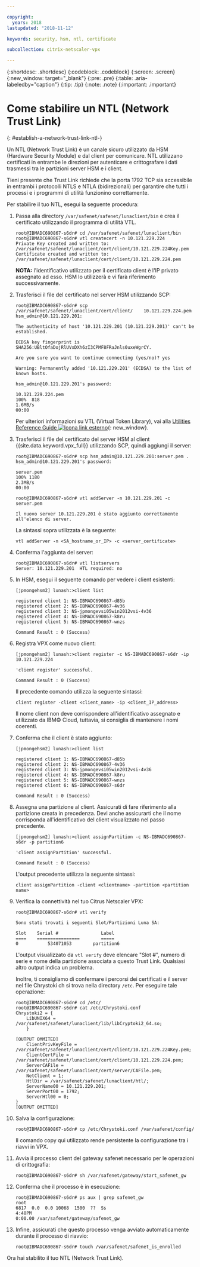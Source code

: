 ```yaml
---

copyright:
  years: 2018
lastupdated: "2018-11-12"

keywords: security, hsm, ntl, certificate

subcollection: citrix-netscaler-vpx

---
```


{:shortdesc: .shortdesc}
{:codeblock: .codeblock}
{:screen: .screen}
{:new_window: target="_blank"}
{:pre: .pre}
{:table: .aria-labeledby="caption"}
{:tip: .tip}
{:note: .note}
{:important: .important}

# Come stabilire un NTL (Network Trust Link)
{: #establish-a-network-trust-link-ntl-}

Un NTL (Network Trust Link) è un canale sicuro utilizzato da HSM (Hardware Security Module) e dal client per comunicare. NTL utilizzano certificati in entrambe le direzioni per autenticare e crittografare i dati trasmessi tra le partizioni server HSM e i client.

Tieni presente che Trust Link richiede che la porta 1792 TCP sia accessibile in entrambi i protocolli NTLS e NTLA (bidirezionali) per garantire che tutti i processi e i programmi di utilità funzionino correttamente.

Per stabilire il tuo NTL, esegui la seguente procedura:

1.	Passa alla directory `/var/safenet/safenet/lunaclient/bin` e crea il certificato utilizzando il programma di utilità VTL.

	```
	root@IBMADC690867-s6dr# cd /var/safenet/safenet/lunaclient/bin
	root@IBMADC690867-s6dr# vtl createcert -n 10.121.229.224
	Private Key created and written to: /var/safenet/safenet/lunaclient/cert/client/10.121.229.224Key.pem
	Certificate created and written to: /var/safenet/safenet/lunaclient/cert/client/10.121.229.224.pem
	```

	**NOTA:** l'identificativo utilizzato per il certificato client è l'IP privato assegnato ad esso. HSM lo utilizzerà e vi farà riferimento successivamente.

2. Trasferisci il file del certificato nel server HSM utilizzando SCP:

	```
	root@IBMADC690867-s6dr# scp /var/safenet/safenet/lunaclient/cert/client/	10.121.229.224.pem hsm_admin@10.121.229.201:

	The authenticity of host '10.121.229.201 (10.121.229.201)' can't be established.

	ECDSA key fingerprint is SHA256:UBltOfaDojRlUVxDXh6zI3CPMF8FRaJnls0uxeWgrCY.

	Are you sure you want to continue connecting (yes/no)? yes

	Warning: Permanently added '10.121.229.201' (ECDSA) to the list of known hosts.

	hsm_admin@10.121.229.201's password:

	10.121.229.224.pem                                                 
	100%  818     	
	1.6MB/s   
	00:00
	```

	Per ulteriori informazioni su VTL (Virtual Token Library), vai alla [Utilities Reference Guide ![Icona link esterno](../../icons/launch-glyph.svg "Icona link esterno")](https://public.dhe.ibm.com/cloud/bluemix/network/vpx/utilities_reference_guide.pdf){: new_window}.

3.	Trasferisci il file del certificato del server HSM al client {{site.data.keyword.vpx_full}} utilizzando SCP, quindi aggiungi il server:

	```
	root@IBMADC690867-s6dr# scp hsm_admin@10.121.229.201:server.pem .
	hsm_admin@10.121.229.201's password:

	server.pem                                                         
	100% 1180     	
	2.3MB/s   
	00:00

	root@IBMADC690867-s6dr# vtl addServer -n 10.121.229.201 -c server.pem

	Il nuovo server 10.121.229.201 è stato aggiunto correttamente all'elenco di server.
	```

	La sintassi sopra utilizzata è la seguente:

	```
	vtl addServer -n <SA_hostname_or_IP> -c <server_certificate>
	```

3. Conferma l'aggiunta del server:

	```
	root@IBMADC690867-s6dr# vtl listservers
	Server: 10.121.229.201  HTL required: no
	```

4.	In HSM, esegui il seguente comando per vedere i client esistenti:

	```
	[jpmongehsm2] lunash:>client list

	registered client 1: NS-IBMADC690867-d85b
	registered client 2: NS-IBMADC690867-4v36
	registered client 3: NS-jpmongevsi05win2012vsi-4v36
	registered client 4: NS-IBMADC690867-k8ru
	registered client 5: NS-IBMADC690867-wnzs

	Command Result : 0 (Success)
	```

5.	Registra VPX come nuovo client:

	```
	[jpmongehsm2] lunash:>client register -c NS-IBMADC690867-s6dr -ip 10.121.229.224

	'client register' successful.

	Command Result : 0 (Success)
	```

	Il precedente comando utilizza la seguente sintassi:

	```
	client register -client <client_name> -ip <client_IP_address>
	```

	Il nome client non deve corrispondere all'identificativo assegnato e utilizzato da IBM© Cloud, tuttavia, si consiglia di mantenere i nomi coerenti.

6. Conferma che il client è stato aggiunto:

	```
	[jpmongehsm2] lunash:>client list

	registered client 1: NS-IBMADC690867-d85b
	registered client 2: NS-IBMADC690867-4v36
	registered client 3: NS-jpmongevsi05win2012vsi-4v36
	registered client 4: NS-IBMADC690867-k8ru
	registered client 5: NS-IBMADC690867-wnzs
	registered client 6: NS-IBMADC690867-s6dr

	Command Result : 0 (Success)
	```

7. Assegna una partizione al client. Assicurati di fare riferimento alla partizione creata in precedenza. Devi anche assicurarti che il nome corrisponda all'identificativo del client visualizzato nel passo precedente.

	```
	[jpmongehsm2] lunash:>client assignPartition -c NS-IBMADC690867-s6dr -p partition6

	'client assignPartition' successful.

	Command Result : 0 (Success)
	```

	L'output precedente utilizza la seguente sintassi:

	```
	client assignPartition -client <clientname> -partition <partition name>
	```

8.	Verifica la connettività nel tuo Citrus Netscaler VPX:

	```
	root@IBMADC690867-s6dr# vtl verify

	Sono stati trovati i seguenti Slot/Partizioni Luna SA:

	Slot    Serial #                Label
	====    ================        =====
	0           534071053        partition6
	```

	L'output visualizzato da `vtl verify` deve elencare "Slot #", numero di serie e nome della partizione associata a questo Trust Link. Qualsiasi altro output indica un problema.

	Inoltre, ti consigliamo di confermare i percorsi dei certificati e il server nel file Chrystoki ch si trova nella directory `/etc`. Per eseguire tale operazione:

	```
	root@IBMADC690867-s6dr# cd /etc/
	root@IBMADC690867-s6dr# cat /etc/Chrystoki.conf
	Chrystoki2 = {
		LibUNIX64 = /var/safenet/safenet/lunaclient/lib/libCryptoki2_64.so;
		}

	[OUTPUT OMMITED]
		ClientPrivKeyFile = /var/safenet/safenet/lunaclient/cert/client/10.121.229.224Key.pem;
		ClientCertFile = /var/safenet/safenet/lunaclient/cert/client/10.121.229.224.pem;
		ServerCAFile = /var/safenet/safenet/lunaclient/cert/server/CAFile.pem;
		NetClient = 1;
		HtlDir = /var/safenet/safenet/lunaclient/htl/;
		ServerName00 = 10.121.229.201;
		ServerPort00 = 1792;
		ServerHtl00 = 0;
	}
	[OUTPUT OMITTED]
	```

9.	Salva la configurazione:

	```
	root@IBMADC690867-s6dr# cp /etc/Chrystoki.conf /var/safenet/config/
	```

	Il comando copy qui utilizzato rende persistente la configurazione tra i riavvi in VPX.

10.	Avvia il processo client del gateway safenet necessario per le operazioni di crittografia:

	```
	root@IBMADC690867-s6dr# sh /var/safenet/gateway/start_safenet_gw
	```

11. Conferma che il processo è in esecuzione:

	```
	root@IBMADC690867-s6dr# ps aux | grep safenet_gw
	root       
	6817  0.0  0.0 10068  1500  ??  Ss    
	4:48PM   
	0:00.00 /var/safenet/gateway/safenet_gw
	```

12. Infine, assicurati che questo processo venga avviato automaticamente durante il processo di riavvio:

	```
	root@IBMADC690867-s6dr# touch /var/safenet/safenet_is_enrolled
	```

Ora hai stabilito il tuo NTL (Network Trust Link).
